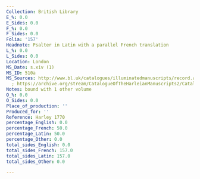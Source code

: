 ```yaml
---
Collection: British Library
E_%: 0.0
E_Sides: 0.0
F_%: 0.0
F_Sides: 0.0
Folia: '157'
Headnote: Psalter in Latin with a parallel French translation
L_%: 0.0
L_Sides: 0.0
Location: London
MS_Date: s.xiv (1)
MS_ID: 510a
MS_Sources: http://www.bl.uk/catalogues/illuminatedmanuscripts/record.asp?MSID=7706&CollID=8&NStart=1770
  ; https://archive.org/stream/CatalogueOfTheHarleianManuscripts2/Catalogue_of_the_Harleian_Manuscripts_2#page/n238/mode/1up
Notes: bound with 1 other volume
O_%: 0.0
O_Sides: 0.0
Place_of_production: ''
Produced_for: ''
Reference: Harley 1770
percentage_English: 0.0
percentage_French: 50.0
percentage_Latin: 50.0
percentage_Other: 0.0
total_sides_English: 0.0
total_sides_French: 157.0
total_sides_Latin: 157.0
total_sides_Other: 0.0

---
```

